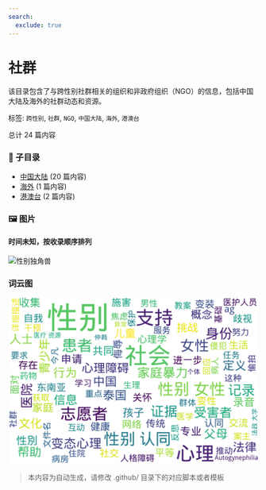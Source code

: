 ```yaml
---
search:
  exclude: true
---
```



# 社群

该目录包含了与跨性别社群相关的组织和非政府组织（NGO）的信息，包括中国大陆及海外的社群动态和资源。


标签: `跨性别`, `社群`, `NGO`, `中国大陆`, `海外`, `港澳台`


总计 24 篇内容


### 📁 子目录

- [中国大陆](中国大陆) (20 篇内容)
- [海外](海外) (1 篇内容)
- [港澳台](港澳台) (2 篇内容)


### 🖼️ 图片


#### 时间未知，按收录顺序排列


![性别独角兽](性别独角兽.jpg)



### 词云图

![./社群及NGO文件/社群讨论摘要词云图](abstracts_wordcloud.png)


> 本内容为自动生成，请修改 .github/ 目录下的对应脚本或者模板
